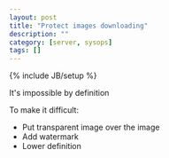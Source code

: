 ```yaml
---
layout: post
title: "Protect images downloading"
description: ""
category: [server, sysops]
tags: []
---
```

{% include JB/setup %}

It's impossible by definition

To make it difficult:

- Put transparent image over the image
- Add watermark
- Lower definition

